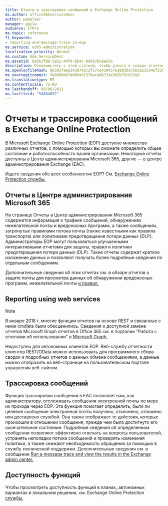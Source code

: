 ```yaml
---
title: Отчеты и трассировка сообщений в Exchange Online Protection
ms.author: office365servicedesc
author: pamelaar
manager: gailw
audience: ITPro
ms.topic: reference
f1_keywords:
- reporting-and-message-trace-in-eop
ms.service: o365-administration
localization_priority: Normal
ms.custom: Adm_ServiceDesc
ms.assetid: b9263f99-5921-44fd-bb4c-0d487b59a656
description: Ознакомьтесь с этой статьей, чтобы узнать о следах отчетов и сообщений в Microsoft Exchange Online Protection (EOP).
ms.openlocfilehash: 8b593faea343d742c2f57ce430457e1803ba75b5a135d46f338eaed0e76d2ca6
ms.sourcegitcommit: fe808bb97ad09a91576aca8b733e3d2b75cb72e6
ms.translationtype: MT
ms.contentlocale: ru-RU
ms.lasthandoff: 08/06/2021
ms.locfileid: "54664092"
---
```

# <a name="reporting-and-message-trace-in-exchange-online-protection"></a>Отчеты и трассировка сообщений в Exchange Online Protection

В Microsoft Exchange Online Protection (EOP) доступно множество различных отчетов, с помощью которых вы сможете определить общее состояние и работоспособность вашей организации. Некоторые отчеты доступны в Центр администрирования Microsoft 365, другие — в центре администрирования Exchange (EAC).

Ищете сведения обо всех особенностях EOP? См. [Exchange Online Protection службы.](exchange-online-protection-service-description.md)

## <a name="microsoft-365-admin-center-reports"></a>Отчеты в Центре администрирования Microsoft 365

На странице Отчеты в Центр администрирования Microsoft 365 содержится информация о трафике сообщений, обнаружениях нежелательной почты и вредоносных программ, а также сообщениях, затронутых правилами потока почты (также известными как правила транспорта) или политиками предотвращения потери данных (DLP). Администраторы EOP могут пользоваться улучшенными интерактивными отчетами для защиты, правил и политики предотвращения потери данных (DLP). Такие отчеты содержат краткое изложение данных и позволяют получать более подробные сведения по отдельным сообщениям.

Дополнительные сведения об этих отчетах см. в обзоре отчетов о защите почты для просмотра данных об обнаружении вредоносных программ, нежелательной почты [и правил.](/exchange/monitoring/use-mail-protection-reports)

## <a name="reporting-using-web-services"></a>Reporting using web services

> [!NOTE]
> В январе 2018 г. многие функции отчетов на основе REST и связанные с ними cmdlets были обесценились. Сведения о доступной замене отчетов Microsoft Graph отчетов в Office 365 см. в подтопии "Работа с отчетами об использовании" в [Microsoft Graph.](/graph/api/resources/report)

Недоступно для автономных клиентов EOP. Веб-службу отчетности клиентов REST/OData можно использовать для программного сбора сводок и подробных отчетов о данных обмена сообщениями, а данные можно отобразить на веб-странице на пользовательском портале управления веб-сайтом.

## <a name="message-trace"></a>Трассировка сообщений

Функция трассировки сообщений в EAC позволяет вам, как администратору, отслеживать сообщения электронной почты по мере их прохода через EOP. Эта функция помогает определить, было ли целевое сообщение электронной почты получено, отклонено, отложено или доставлено службой. Она также отображает те действия, которые произошли в отношении сообщения, прежде чем было достигнуто его окончательное состояние. Подробные сведения об определенном сообщении позволяют эффективно отвечать на вопросы пользователей, устранять неполадки потока сообщений и проверять изменения политики, а также снижают необходимость обращения за помощью в службу технической поддержки. Дополнительные сведения см. в сообщении [Run a message trace and view the results in the Exchange admin center.](/exchange/monitoring/trace-an-email-message/run-a-message-trace-and-view-results)

## <a name="feature-availability"></a>Доступность функций

Чтобы просмотреть доступность функций в планах, автономных вариантах и локальном решении, см. Exchange Online Protection [службы.](exchange-online-protection-service-description.md)